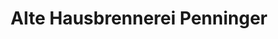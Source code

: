 ---
title: "Alte Hausbrennerei Penninger"
url: /hauzenberg/alte-hausbrennerei-penninger/
shop: Wein
---